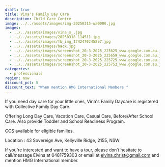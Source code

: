 ```yaml
---
draft: true
title: Vina's Family Day Care
description: Child Care Centre
image: ../../assets/images/img-20250315-wa0000.jpg
images:
  - ../../assets/images/vina_s_.jpg
  - ../../assets/images/20250318_114511.jpg
  - ../../assets/images/fb_img_1742470245857.jpg
  - ../../assets/images/back.jpg
  - ../../assets/images/screenshot_20-3-2025_225625_www.google.com.au.jpeg
  - ../../assets/images/screenshot_20-3-2025_225659_www.google.com.au.jpeg
  - ../../assets/images/screenshot_20-3-2025_225725_www.google.com.au.jpeg
  - ../../assets/images/screenshot_20-3-2025_225752_www.google.com.au.jpeg
categories:
  - professionals
region: nsw
discount_pct: 5
discount_text: "When mention HMG International Members "
---
```

If you need day care for your little ones, Vina's Family Daycare is registered with Collective Family Day Care. 

Offering Long Day Care, Vacation Care, Casual Care, Before/After School Care. Also provide Toddler and School Readiness Program.

CCS available for eligible families.

Location : 43 Sovereign Ave, Kellyville Ridge, 2155, NSW 

If you're interested and want to have a tour, please don’t hesitate to call/message Elvina at 0481759303 or email at elvina.christ@gmail.com and mention HMG International member.
